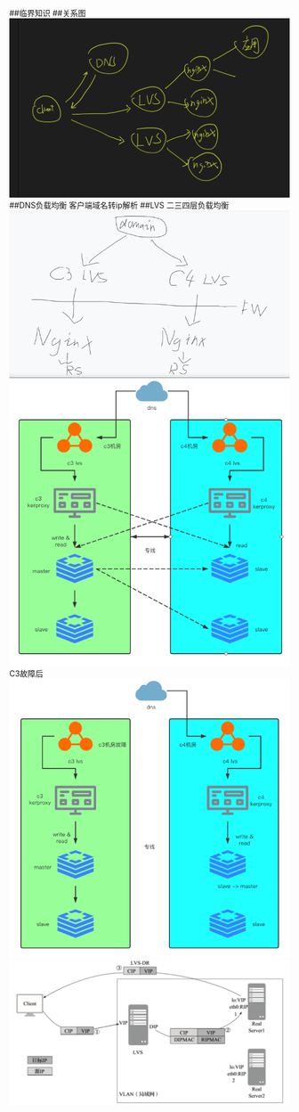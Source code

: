 ##临界知识
##关系图
![](.z_01_分布式_临界知识_负载均衡_二三四层负载均衡LVS_七层负载均衡nginx_DNS_网关_images/27e7c111.png)
##DNS负载均衡
客户端域名转ip解析
##LVS
二三四层负载均衡
[](https://www.codenong.com/cs106065946/)
![](.z_01_分布式_临界知识_负载均衡_三层负载均衡LVS_七层负载均衡nginx_DNS_网关_images/1f35ef46.png)
![](.z_01_分布式_临界知识_负载均衡_二三四层负载均衡LVS_七层负载均衡nginx_DNS_网关_images/fa520a6a.png)
C3故障后
![](.z_01_分布式_临界知识_负载均衡_二三四层负载均衡LVS_七层负载均衡nginx_DNS_网关_images/c6a8f33f.png)
![](.z_01_分布式_临界知识_负载均衡_二三四层负载均衡LVS_七层负载均衡nginx_DNS_网关_images/0ff6112f.png)
